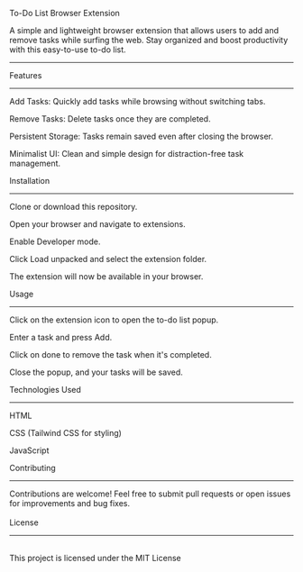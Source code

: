 To-Do List Browser Extension

A simple and lightweight browser extension that allows users to add and remove tasks while surfing the web. Stay organized and boost productivity with this easy-to-use to-do list.
<hr />
Features
<hr />

Add Tasks: Quickly add tasks while browsing without switching tabs.

Remove Tasks: Delete tasks once they are completed.

Persistent Storage: Tasks remain saved even after closing the browser.

Minimalist UI: Clean and simple design for distraction-free task management.

Installation
<hr />

Clone or download this repository.

Open your browser and navigate to extensions.

Enable Developer mode.

Click Load unpacked and select the extension folder.

The extension will now be available in your browser.

Usage
<hr />

Click on the extension icon to open the to-do list popup.

Enter a task and press Add.

Click on done to remove the task when it's completed.

Close the popup, and your tasks will be saved.

Technologies Used
<hr />

HTML

CSS (Tailwind CSS for styling)

JavaScript

Contributing
<hr />

Contributions are welcome! Feel free to submit pull requests or open issues for improvements and bug fixes.
<br/> <br/>
License
<hr /> <br/>
This project is licensed under the MIT License
